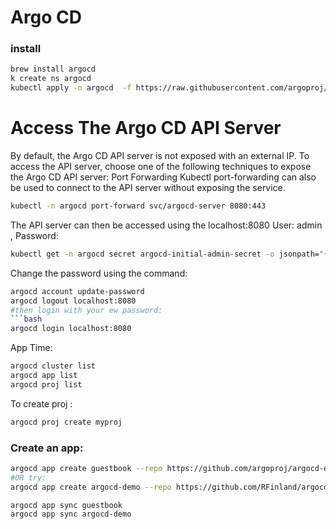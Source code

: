 # Argo CD 
### install
```bash
brew install argocd
k create ns argocd
kubectl apply -n argocd  -f https://raw.githubusercontent.com/argoproj/argo-cd/stable/manifests/install.yaml 
```

# Access The Argo CD API Server
By default, the Argo CD API server is not exposed with an external IP. To access the API server, choose one of the following techniques to expose the Argo CD API server:
Port Forwarding
Kubectl port-forwarding can also be used to connect to the API server without exposing the service.
```bash
kubectl -n argocd port-forward svc/argocd-server 8080:443
```
The API server can then be accessed using the localhost:8080
User: admin , Password: 
```bash
kubectl get -n argocd secret argocd-initial-admin-secret -o jsonpath="{.data.password}" | base64 -d && echo 
```
Change the password using the command:
```bash
argocd account update-password
argocd logout localhost:8080
#then login with your ew password:
```bash
argocd login localhost:8080
```
App Time:
```bash
argocd cluster list
argocd app list
argocd proj list
```
To create proj :
```bash
argocd proj create myproj
```
### Create an app:
```bash
argocd app create guestbook --repo https://github.com/argoproj/argocd-example-apps.git --path guestbook --dest-server https://kubernetes.default.svc --dest-namespace default
#OR try:
argocd app create argocd-demo --repo https://github.com/RFinland/argocd --path yamls --dest-server https://kubernetes.default.svc --dest-namespace default 
```
```bash
argocd app sync guestbook
argocd app sync argocd-demo
```

